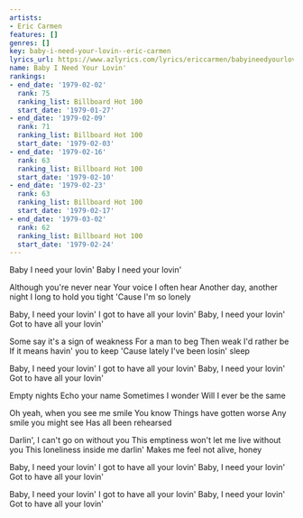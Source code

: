 ```yaml
---
artists:
- Eric Carmen
features: []
genres: []
key: baby-i-need-your-lovin--eric-carmen
lyrics_url: https://www.azlyrics.com/lyrics/ericcarmen/babyineedyourlovin.html
name: Baby I Need Your Lovin'
rankings:
- end_date: '1979-02-02'
  rank: 75
  ranking_list: Billboard Hot 100
  start_date: '1979-01-27'
- end_date: '1979-02-09'
  rank: 71
  ranking_list: Billboard Hot 100
  start_date: '1979-02-03'
- end_date: '1979-02-16'
  rank: 63
  ranking_list: Billboard Hot 100
  start_date: '1979-02-10'
- end_date: '1979-02-23'
  rank: 63
  ranking_list: Billboard Hot 100
  start_date: '1979-02-17'
- end_date: '1979-03-02'
  rank: 62
  ranking_list: Billboard Hot 100
  start_date: '1979-02-24'
---
```


Baby I need your lovin'
Baby I need your lovin'

Although you're never near
Your voice I often hear
Another day, another night
I long to hold you tight
'Cause I'm so lonely

Baby, I need your lovin'
I got to have all your lovin'
Baby, I need your lovin'
Got to have all your lovin'

Some say it's a sign of weakness
For a man to beg
Then weak I'd rather be
If it means havin' you to keep
'Cause lately I've been losin' sleep

Baby, I need your lovin'
I got to have all your lovin'
Baby, I need your lovin'
Got to have all your lovin'

Empty nights
Echo your name
Sometimes I wonder
Will I ever be the same

Oh yeah, when you see me smile
You know
Things have gotten worse
Any smile you might see
Has all been rehearsed

Darlin', I can't go on without you
This emptiness won't let me live without you
This loneliness inside me darlin'
Makes me feel not alive, honey

Baby, I need your lovin'
I got to have all your lovin'
Baby, I need your lovin'
Got to have all your lovin'

Baby, I need your lovin'
I got to have all your lovin'
Baby, I need your lovin'
Got to have all your lovin'



